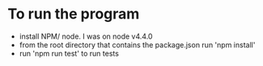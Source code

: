 # To run the program

* install NPM/ node.  I was on node v4.4.0
* from the root directory that contains the package.json run 'npm install'
* run 'npm run test' to run tests
